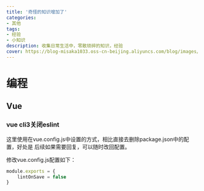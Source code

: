 ```yaml
---
title: '奇怪的知识增加了'
categories:
- 其他
tags: 
- 经验
- 小知识
description: 收集日常生活中，零散琐碎的知识，经验
cover: https://blog-misaka1033.oss-cn-beijing.aliyuncs.com/blog/images/835d44c6e4476c483c5281a07e6b62e915b840af.png@518w_1e_1c.png
---
```

# 编程
## Vue
### vue cli3关闭eslint
这里使用在vue.config.js中设置的方式，相比直接去删除package.json中的配置，好处是
后续如果需要回复，可以随时改回配置。

修改vue.config.js配置如下：
``` javascript
module.exports = {
    lintOnSave = false
}
```